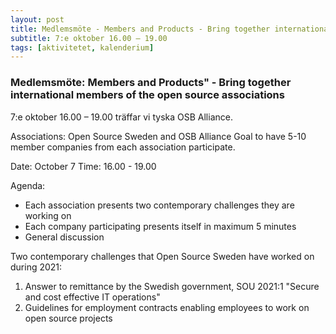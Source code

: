 ```yaml
---
layout: post
title: Medlemsmöte - Members and Products - Bring together international members of the open source associations
subtitle: 7:e oktober 16.00 – 19.00
tags: [aktivitetet, kalenderium]
---
```


### Medlemsmöte: Members and Products" - Bring together international members of the open source associations
7:e oktober 16.00 – 19.00 träffar vi tyska OSB Alliance.

Associations: Open Source Sweden and OSB Alliance
Goal to have 5-10 member companies from each association participate.

Date: October 7
Time: 16.00 - 19.00

Agenda:
- Each association presents two contemporary challenges they are working on
- Each company participating presents itself in maximum 5 minutes
- General discussion

Two contemporary challenges that Open Source Sweden have worked on during 2021:
1. Answer to remittance by the Swedish government, SOU 2021:1 "Secure
and cost effective IT operations"
2. Guidelines for employment contracts enabling employees to work on
open source projects
